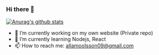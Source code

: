 ### Hi there 👋

<!--
**Ninhow/Ninhow** is a ✨ _special_ ✨ repository because its `README.md` (this file) appears on your GitHub profile.


Here are some ideas to get you started:


-->
[![Anurag's github stats](https://github-readme-stats.vercel.app/api?username=Ninhow&count_private=true)](https://github.com/anuraghazra/github-readme-stats)

- 🔭 I’m currently working on my own website (Private repo)
- 🌱 I’m currently learning Nodejs, React
- 📫 How to reach me: allamoolsson09@gmail.com
